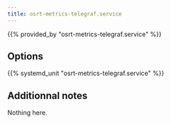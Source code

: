 ```yaml
---
title: osrt-metrics-telegraf.service
---
```


{{% provided_by "osrt-metrics-telegraf.service" %}}

## Options

{{% systemd_unit "osrt-metrics-telegraf.service" %}}

## Additionnal notes

Nothing here.
